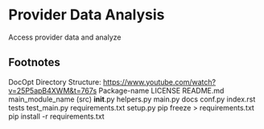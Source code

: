# Provider Data Analysis
Access provider data and analyze



## Footnotes
DocOpt
Directory Structure: https://www.youtube.com/watch?v=25P5apB4XWM&t=767s
	Package-name
		LICENSE
		README.md
		main_module_name (src)
			__init__.py
			helpers.py
			main.py
		docs
			conf.py
			index.rst
		tests
			test_main.py
		requirements.txt
		setup.py
pip freeze > requirements.txt
pip install -r requirements.txt
